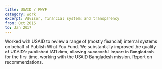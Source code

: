 ```yaml
---
title: USAID / PWYF
category: work
excerpt: Advisor, financial systems and transparency
from: Oct 2016
to: Jan 2017
---
```

Worked with USAID to review a range of (mostly financial) internal systems on behalf of Publish What You Fund. We substantially improved the quality of USAID's published IATI data, allowing successful import in Bangladesh for the first time, working with the USAID Bangladesh mission. Report on recommendations.